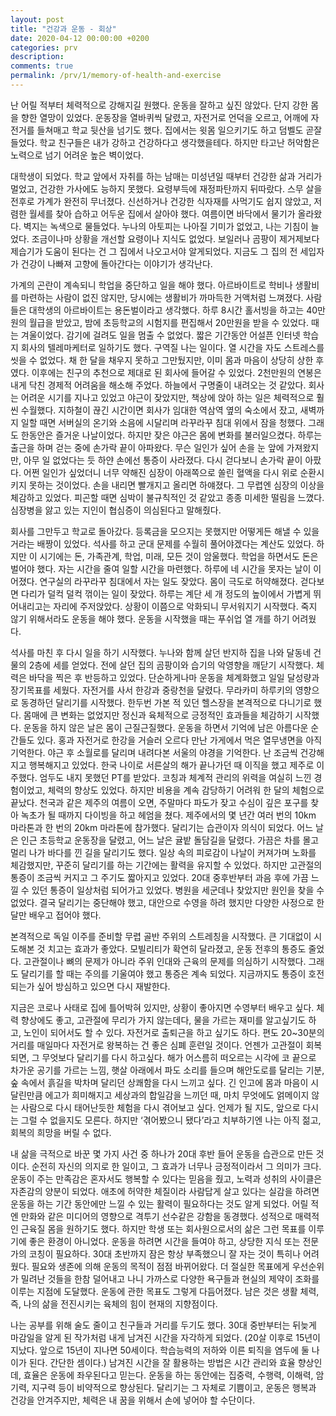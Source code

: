 ```yaml
---
layout: post
title: "건강과 운동 - 회상"
date: 2020-04-12 00:00:00 +0200
categories: prv
description: 
comments: true
permalink: /prv/1/memory-of-health-and-exercise
---
```


난 어릴 적부터 체력적으로 강해지길 원했다. 운동을 잘하고 싶진 않았다. 단지 강한 몸을 향한 열망이 있었다. 운동장을 열바퀴씩 달렸고, 자전거로 언덕을 오르고, 어깨에 자전거를 들쳐매고 학교 뒷산을 넘기도 했다. 집에서는 윗몸 일으키기도 하고 덤벨도 곧잘 들었다. 학교 친구들은 내가 강하고 건강하다고 생각했을테다. 하지만 타고난 허악함은 노력으로 넘기 어려운 높은 벽이었다.

대학생이 되었다. 학교 앞에서 자취를 하는 남매는 미성년일 때부터 건강한 삶과 거리가 멀었고, 건강한 가사에도 능하지 못했다. 요령부득에 재정파탄까지 뒤따랐다. 스무 살을 전후로 가계가 완전히 무너졌다. 신선하거나 건강한 식자재를 사먹기도 쉽지 않았고, 저렴한 월세를 찾아 습하고 어두운 집에서 살아야 했다. 여름이면 바닥에서 물기가 올라왔다. 벽지는 녹색으로 물들었다. 누나의 아토피는 나아질 기미가 없었고, 나는 기침이 늘었다. 조금이나마 상황을 개선할 요령이나 지식도 없었다. 보일러나 곰팡이 제거제보다 제습기가 도움이 된다는 건 그 집에서 나오고서야 알게되었다. 지금도 그 집의 전 세입자가 건강이 나빠져 고향에 돌아간다는 이야기가 생각난다.

가계의 곤란이 계속되니 학업을 중단하고 일을 해야 했다. 아르바이트로 학비나 생활비를 마련하는 사람이 없진 않지만, 당시에는 생활비가 까마득한 거액처럼 느껴졌다. 사람들은 대학생의 아르바이트는 용돈벌이라고 생각했다. 하루 8시간 홀서빙을 하고는 40만원의 월급을 받았고, 밤에 초등학교의 시험지를 편집해서 20만원을 받을 수 있었다. 때는 겨울이었다. 감기에 걸려도 일을 멈출 수 없었다. 짧은 기간동안 어설픈 인터넷 학습지 회사의 텔레마케터로 일하기도 했다. 구역질 나는 일이다. 열 시간을 자도 스트레스를 씻을 수 없었다. 채 한 달을 채우지 못하고 그만뒀지만, 이미 몸과 마음이 상당히 상한 후였다.
이후에는 친구의 추천으로 제대로 된 회사에 들어갈 수 있었다. 2천만원의 연봉은 내게 닥친 경제적 어려움을 해소해 주었다. 하늘에서 구명줄이 내려오는 것 같았다. 회사는 어려운 시기를 지나고 있었고 야근이 잦았지만, 책상에 앉아 하는 일은 체력적으로 훨씬 수월했다. 지하철이 끊긴 시간이면 회사가 임대한 역삼역 옆의 숙소에서 잤고, 새벽까지 일할 때면 서버실의 온기와 소음에 시달리며 라꾸라꾸 침대 위에서 잠을 청했다. 그래도 한동안은 즐거운 나날이었다. 하지만 잦은 야근은 몸에 변화를 불러일으켰다. 하루는 출근을 하며 걷는 중에 손가락 끝이 아파왔다. 무슨 일인가 싶어 손을 눈 앞에 가져왔지만, 아무 일 없었다는 듯 하얀 손에선 통증이 사라졌다. 다시 걷다보니 손가락 끝이 아팠다. 어쩐 일인가 싶었더니 너무 약해진 심장이 아래쪽으로 쏠린 혈액을 다시 위로 순환시키지 못하는 것이었다. 손을 내리면 빨개지고 올리면 하얘졌다. 그 무렵엔 심장의 이상을 체감하고 있었다. 피곤할 때면 심박이 불규칙적인 것 같았고 종종 미세한 떨림을 느꼈다. 심장병을 앓고 있는 지인이 협심증이 의심된다고 말해줬다.

회사를 그만두고 학교로 돌아갔다. 등록금을 모으지는 못했지만 어떻게든 해낼 수 있을 거라는 배짱이 있었다. 석사를 하고 군대 문제를 수월히 풀어야겠다는 계산도 있었다. 하지만 이 시기에는 돈, 가족관계, 학업, 미래, 모든 것이 암울했다. 학업을 하면서도 돈은 벌어야 했다. 자는 시간을 줄여 일할 시간을 마련했다. 하루에 네 시간을 못자는 날이 이어졌다. 연구실의 라꾸라꾸 침대에서 자는 일도 잦았다. 몸이 극도로 허약해졌다. 걷다보면 다리가 덜컥 덜컥 꺾이는 일이 잦았다. 하루는 계단 세 개 정도의 높이에서 가볍게 뛰어내리고는 자리에 주저앉았다. 상황이 이쯤으로 악화되니 무서워지기 시작했다. 죽지 않기 위해서라도 운동을 해야 했다. 운동을 시작했을 때는 푸쉬업 열 개를 하기 어려웠다.

석사를 마친 후 다시 일을 하기 시작했다. 누나와 함께 살던 반지하 집을 나와 달동네 건물의 2층에 세를 얻었다. 전에 살던 집의 곰팡이와 습기의 악영향을 깨닫기 시작했다. 체력은 바닥을 찍은 후 반등하고 있었다. 단순하게나마 운동을 체계화했고 일일 달성량과 장기목표를 세웠다. 자전거를 사서 한강과 중랑천을 달렸다. 무라카미 하루키의 영향으로 동경하던 달리기를 시작했다. 한두번 가본 적 있던 헬스장을 본격적으로 다니기로 했다. 몸매에 큰 변화는 없었지만 정신과 육체적으로 긍정적인 효과들을 체감하기 시작했다. 운동을 하지 않은 날은 몸이 근질근질했다. 운동을 하면서 기억에 남은 아름다운 순간들도 있다. 홍과 자전거로 한강을 거슬러 오르다 만난 가게에서 먹은 열무냉면을 아직 기억한다. 야근 후 소월로를 달리며 내려다본 서울의 야경을 기억한다. 난 조금씩 건강해지고 행복해지고 있었다.
한국 나이로 서른살의 해가 끝나가던 때 이직을 했고 제주로 이주했다. 엄두도 내지 못했던 PT를 받았다. 코칭과 체계적 관리의 위력을 여실히 느낀 경험이었고, 체력의 향상도 있었다. 하지만 비용을 계속 감당하기 어려워 한 달의 체험으로 끝났다. 천국과 같은 제주의 여름이 오면, 주말마다 파도가 잦고 수심이 깊은 포구를 찾아 녹초가 될 때까지 다이빙을 하고 헤엄을 쳤다. 제주에서의 몇 년간 여러 번의 10km 마라톤과 한 번의 20km 마라톤에 참가했다. 달리기는 습관이자 의식이 되었다. 어느 날은 인근 초등학교 운동장을 달렸고, 어느 날은 귤밭 돌담길을 달렸다. 가끔은 차를 몰고 멀리 나가 바다를 낀 길을 달리기도 했다. 일상 속의 피로감이 나날이 커져가며 노화를 체감했지만, 꾸준히 달리기를 하는 기간에는 활력을 유지할 수 있었다. 하지만 고관절의 통증이 조금씩 커지고 그 주기도 짧아지고 있었다. 20대 중후반부터 과음 후에 가끔 느낄 수 있던 통증이 일상처럼 되어가고 있었다. 병원을 세군데나 찾았지만 원인을 찾을 수 없었다. 결국 달리기는 중단해야 했고, 대안으로 수영을 하려 했지만 다양한 사정으로 한 달만 배우고 접어야 했다.

본격적으로 독일 이주를 준비할 무렵 골반 주위의 스트레칭을 시작했다. 큰 기대없이 시도해본 것 치고는 효과가 좋았다. 모빌리티가 확연히 달라졌고, 운동 전후의 통증도 줄었다. 고관절이나 뼈의 문제가 아니라 주위 인대와 근육의 문제를 의심하기 시작했다. 그래도 달리기를 할 때는 주의를 기울여야 했고 통증은 계속 되었다. 지금까지도 통증이 호전되는가 싶어 방심하고 있으면 다시 재발한다.

지금은 코로나 사태로 집에 틀어박혀 있지만, 상황이 좋아지면 수영부터 배우고 싶다. 체력 향상에도 좋고, 고관절에 무리가 가지 않는데다, 물을 가르는 재미를 알고싶기도 하고, 노인이 되어서도 할 수 있다. 자전거로 출퇴근을 하고 싶기도 하다. 편도 20~30분의 거리를 매일마다 자전거로 왕복하는 건 좋은 심폐 훈련일 것이다. 언젠가 고관절이 회복되면, 그 무엇보다 달리기를 다시 하고싶다. 해가 어스름히 떠오르는 시각에 코 끝으로 차가운 공기를 가르는 느낌, 햇살 아래에서 파도 소리를 들으며 해안도로를 달리는 기분, 숲 속에서 흙길을 박차며 달리던 상쾌함을 다시 느끼고 싶다. 긴 인고에 몸과 마음이 시달린만큼 에고가 희미해지고 세상과의 합일감을 느끼던 때, 마치 무엇에도 얽메이지 않는 사람으로 다시 태어난듯한 체험을 다시 겪어보고 싶다. 언제가 될 지도, 앞으로 다시는 그럴 수 없을지도 모른다. 하지만 ‘겪어봤으니 됐다’라고 치부하기엔 나는 아직 젊고, 회복의 희망을 버릴 수 없다. 

내 삶을 극적으로 바꾼 몇 가지 사건 중 하나가 20대 후반 들어 운동을 습관으로 만든 것이다. 순전히 자신의 의지로 한 일이고, 그 효과가 너무나 긍정적이라서 그 의미가 크다. 운동이 주는 만족감은 혼자서도 행복할 수 있다는 믿음을 줬고, 노력과 성취의 사이클은 자존감의 양분이 되었다. 애초에 허약한 체질이라 사람답게 살고 있다는 실감을 하려면 운동을 하는 기간 동안에만 느낄 수 있는 활력이 필요하다는 것도 알게 되었다.
어릴 적엔 만화와 같은 미디어의 영향으로 격투기 선수같은 강함을 동경했다. 성적으로 매력적인 근육질 몸을 원하기도 했다. 하지만 학생 또는 회사원으로서의 삶은 그런 목표를 이루기에 좋은 환경이 아니었다. 운동을 하려면 시간을 들여야 하고, 상당한 지식 또는 전문가의 코칭이 필요하다. 30대 초반까지 잠은 항상 부족했으니 잘 자는 것이 특히나 어려웠다. 필요와 생존에 의해 운동의 목적이 점점 바뀌어왔다. 더 절실한 목표에게 우선순위가 밀려난 것들을 한참 덜어내고 나니 가까스로 다양한 욕구들과 현실의 제약이 조화를 이루는 지점에 도달했다. 운동에 관한 목표도 그렇게 다듬어졌다. 남은 것은 생활 체력, 즉, 나의 삶을 전진시키는 육체의 힘이 현재의 지향점이다.

나는 공부를 위해 술도 줄이고 친구들과 거리를 두기도 했다. 30대 중반부터는 뒤늦게 마감일을 알게 된 작가처럼 내게 남겨진 시간을 자각하게 되었다. (20살 이후로 15년이 지났다. 앞으로 15년이 지나면 50세이다. 학습능력의 저하와 이른 퇴직을 염두에 둘 나이가 된다. 간단한 셈이다.) 남겨진 시간을 잘 활용하는 방법은 시간 관리와 효율 향상인데, 효율은 운동에 좌우된다고 믿는다. 운동을 하는 동안에는 집중력, 수행력, 이해력, 암기력, 지구력 등이 비약적으로 향상된다. 달리기는 그 자체로 기쁨이고, 운동은 행복과 건강을 안겨주지만, 체력은 내 꿈을 위해서 손에 넣어야 할 수단이다.